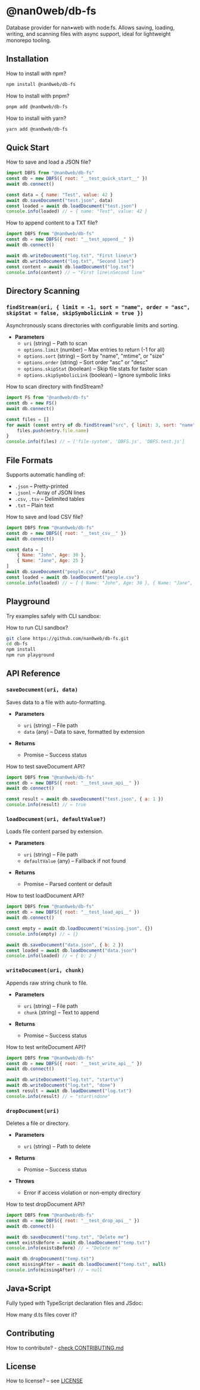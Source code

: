 # @nan0web/db-fs

<!-- %PACKAGE_STATUS% -->

Database provider for nan•web with node:fs.
Allows saving, loading, writing, and scanning files with async support,
ideal for lightweight monorepo tooling.

## Installation

How to install with npm?
```bash
npm install @nan0web/db-fs
```

How to install with pnpm?
```bash
pnpm add @nan0web/db-fs
```

How to install with yarn?
```bash
yarn add @nan0web/db-fs
```

## Quick Start

How to save and load a JSON file?
```js
import DBFS from "@nan0web/db-fs"
const db = new DBFS({ root: "__test_quick_start__" })
await db.connect()

const data = { name: "Test", value: 42 }
await db.saveDocument("test.json", data)
const loaded = await db.loadDocument("test.json")
console.info(loaded) // ← { name: "Test", value: 42 }

```

How to append content to a TXT file?
```js
import DBFS from "@nan0web/db-fs"
const db = new DBFS({ root: "__test_append__" })
await db.connect()

await db.writeDocument("log.txt", "First line\n")
await db.writeDocument("log.txt", "Second line")
const content = await db.loadDocument("log.txt")
console.info(content) // ← "First line\nSecond line"

```
## Directory Scanning

### `findStream(uri, { limit = -1, sort = "name", order = "asc", skipStat = false, skipSymbolicLink = true })`

Asynchronously scans directories with configurable limits and sorting.

- **Parameters**
  - `uri` (string) – Path to scan
  - `options.limit` (number) – Max entries to return (-1 for all)
  - `options.sort` (string) – Sort by "name", "mtime", or "size"
  - `options.order` (string) – Sort order "asc" or "desc"
  - `options.skipStat` (boolean) – Skip file stats for faster scan
  - `options.skipSymbolicLink` (boolean) – Ignore symbolic links

How to scan directory with findStream?
```js
import FS from "@nan0web/db-fs"
const db = new FS()
await db.connect()

const files = []
for await (const entry of db.findStream("src", { limit: 3, sort: "name", order: "asc" })) {
	files.push(entry.file.name)
}
console.info(files) // ← ['file-system', 'DBFS.js', 'DBFS.test.js']

```
## File Formats

Supports automatic handling of:
- `.json` – Pretty-printed
- `.jsonl` – Array of JSON lines
- `.csv`, `.tsv` – Delimited tables
- `.txt` – Plain text

How to save and load CSV file?
```js
import DBFS from "@nan0web/db-fs"
const db = new DBFS({ root: "__test_csv__" })
await db.connect()

const data = [
	{ Name: "John", Age: 30 },
	{ Name: "Jane", Age: 25 }
]
await db.saveDocument("people.csv", data)
const loaded = await db.loadDocument("people.csv")
console.info(loaded) // ← [ { Name: "John", Age: 30 }, { Name: "Jane", Age: 25 } ]

```
## Playground

Try examples safely with CLI sandbox:

How to run CLI sandbox?
```bash
git clone https://github.com/nan0web/db-fs.git
cd db-fs
npm install
npm run playground
```

## API Reference

### `saveDocument(uri, data)`

Saves data to a file with auto-formatting.

- **Parameters**
  - `uri` (string) – File path
  - `data` (any) – Data to save, formatted by extension

- **Returns**
  - Promise<boolean> – Success status

How to test saveDocument API?
```js
import DBFS from "@nan0web/db-fs"
const db = new DBFS({ root: "__test_save_api__" })
await db.connect()

const result = await db.saveDocument("test.json", { a: 1 })
console.info(result) // ← true
```
### `loadDocument(uri, defaultValue?)`

Loads file content parsed by extension.

- **Parameters**
  - `uri` (string) – File path
  - `defaultValue` (any) – Fallback if not found

- **Returns**
  - Promise<any> – Parsed content or default

How to test loadDocument API?
```js
import DBFS from "@nan0web/db-fs"
const db = new DBFS({ root: "__test_load_api__" })
await db.connect()

const empty = await db.loadDocument("missing.json", {})
console.info(empty) // ← {}

await db.saveDocument("data.json", { b: 2 })
const loaded = await db.loadDocument("data.json")
console.info(loaded) // ← { b: 2 }

```
### `writeDocument(uri, chunk)`

Appends raw string chunk to file.

- **Parameters**
  - `uri` (string) – File path
  - `chunk` (string) – Text to append

- **Returns**
  - Promise<boolean> – Success status

How to test writeDocument API?
```js
import DBFS from "@nan0web/db-fs"
const db = new DBFS({ root: "__test_write_api__" })
await db.connect()

await db.writeDocument("log.txt", "start\n")
await db.writeDocument("log.txt", "done")
const result = await db.loadDocument("log.txt")
console.info(result) // ← "start\ndone"

```
### `dropDocument(uri)`

Deletes a file or directory.

- **Parameters**
  - `uri` (string) – Path to delete

- **Returns**
  - Promise<boolean> – Success status

- **Throws**
  - Error if access violation or non-empty directory

How to test dropDocument API?
```js
import DBFS from "@nan0web/db-fs"
const db = new DBFS({ root: "__test_drop_api__" })
await db.connect()

await db.saveDocument("temp.txt", "Delete me")
const existsBefore = await db.loadDocument("temp.txt")
console.info(existsBefore) // ← "Delete me"

await db.dropDocument("temp.txt")
const missingAfter = await db.loadDocument("temp.txt", null)
console.info(missingAfter) // ← null

```
## Java•Script

Fully typed with TypeScript declaration files and JSdoc:

How many d.ts files cover it?

## Contributing

How to contribute? - [check CONTRIBUTING.md](./CONTRIBUTING.md)

## License

How to license? – see [LICENSE](./LICENSE)

